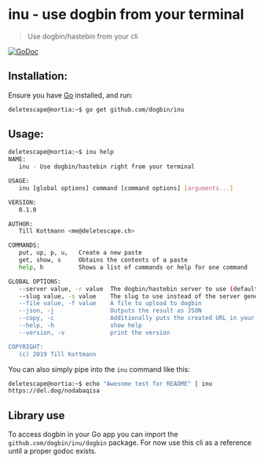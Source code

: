 # inu - use dogbin from your terminal

> Use dogbin/hastebin from your cli

[![GoDoc](https://godoc.org/github.com/dogbin/inu/dogbin?status.svg)](https://godoc.org/github.com/dogbin/inu/dogbin)

## Installation:

Ensure you have [Go](https://golang.org) installed, and run:

```bash
deletescape@nortia:~$ go get github.com/dogbin/inu
```

## Usage:

```bash
deletescape@nortia:~$ inu help
NAME:
   inu - Use dogbin/hastebin right from your terminal

USAGE:
   inu [global options] command [command options] [arguments...]

VERSION:
   0.1.0

AUTHOR:
   Till Kottmann <me@deletescape.ch>

COMMANDS:
   put, up, p, u,   Create a new paste
   get, show, s     Obtains the contents of a paste
   help, h          Shows a list of commands or help for one command

GLOBAL OPTIONS:
   --server value, -r value  The dogbin/hastebin server to use (default: "del.dog") [%DOGBIN_SERVER%] [~/.inu/server]
   --slug value, -s value    The slug to use instead of the server generated one [haste doesn't support this]
   --file value, -f value    A file to upload to dogbin
   --json, -j                Outputs the result as JSON
   --copy, -c                Additionally puts the created URL in your clipboard
   --help, -h                show help
   --version, -v             print the version

COPYRIGHT:
   (c) 2019 Till Kottmann
```

You can also simply pipe into the `inu` command like this:

```bash
deletescape@nortia:~$ echo "Awesome test for README" | inu
https://del.dog/nodabaqisa
```

## Library use

To access dogbin in your Go app you can import the `github.com/dogbin/inu/dogbin` package. For now use this cli as a reference until a proper godoc exists.
